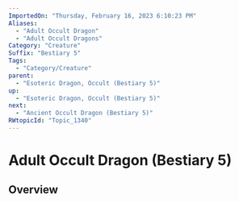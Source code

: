 ```yaml
---
ImportedOn: "Thursday, February 16, 2023 6:10:23 PM"
Aliases:
  - "Adult Occult Dragon"
  - "Adult Occult Dragons"
Category: "Creature"
Suffix: "Bestiary 5"
Tags:
  - "Category/Creature"
parent:
  - "Esoteric Dragon, Occult (Bestiary 5)"
up:
  - "Esoteric Dragon, Occult (Bestiary 5)"
next:
  - "Ancient Occult Dragon (Bestiary 5)"
RWtopicId: "Topic_1340"
---
```

# Adult Occult Dragon (Bestiary 5)
## Overview
